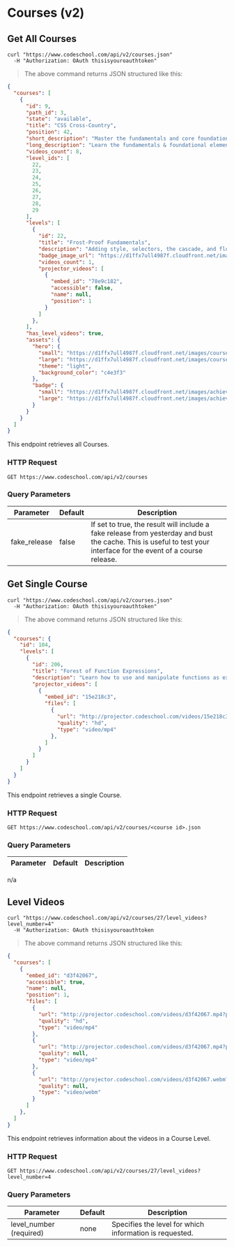 # Courses (v2)

## Get All Courses

```shell
curl "https://www.codeschool.com/api/v2/courses.json"
  -H "Authorization: OAuth thisisyouroauthtoken"
```

> The above command returns JSON structured like this:

```json
{
  "courses": [
    {
      "id": 9,
      "path_id": 3,
      "state": "available",
      "title": "CSS Cross-Country",
      "position": 42,
      "short_description": "Master the fundamentals and core foundations of CSS.",
      "long_description": "Learn the fundamentals & foundational elements of CSS with CSS Cross-Country. Review all the web-styling necessities for front-end efficiency.",
      "videos_count": 8,
      "level_ids": [
        22,
        23,
        24,
        25,
        26,
        27,
        28,
        29
      ],
      "levels": [
        {
          "id": 22,
          "title": "Frost-Proof Fundamentals",
          "description": "Adding style, selectors, the cascade, and floats",
          "badge_image_url": "https://d1ffx7ull4987f.cloudfront.net/images/achievements/large_badge/41/level-1-on-css-cross-country-96fb99da28e17edb7da62911777bf1d3.png",
          "videos_count": 1,
          "projector_videos": [
            {
              "embed_id": "78e9c182",
              "accessible": false,
              "name": null,
              "position": 1
            }
          ]
        },
      ],
      "has_level_videos": true,
      "assets": {
        "hero": {
          "small": "https://d1ffx7ull4987f.cloudfront.net/images/courses/hero_thumb/9/css-cross-country-05a95971ef5437c4b14f8465a8d67881.jpg",
          "large": "https://d1ffx7ull4987f.cloudfront.net/images/courses/hero/9/css-cross-country-780e5b2658971457c56cca36d28ed61b.png",
          "theme": "light",
          "background_color": "c4e3f3"
        },
        "badge": {
          "small": "https://d1ffx7ull4987f.cloudfront.net/images/achievements/small_badge/40/completed-css-cross-country-4c128be261bb4fd465c8cbfa07178272.png",
          "large": "https://d1ffx7ull4987f.cloudfront.net/images/achievements/large_badge/40/completed-css-cross-country-ec9a9aa14797031680577e7a986bef75.png"
        }
      }
    }
  ]
}
```

This endpoint retrieves all Courses.

### HTTP Request

`GET https://www.codeschool.com/api/v2/courses`

### Query Parameters

Parameter | Default | Description
--------- | ------- | -----------
fake_release | false | If set to true, the result will include a fake release from yesterday and bust the cache. This is useful to test your interface for the event of a course release.

## Get Single Course

```shell
curl "https://www.codeschool.com/api/v2/courses.json"
  -H "Authorization: OAuth thisisyouroauthtoken"
```

> The above command returns JSON structured like this:

```json
{
  "courses": {
    "id": 104,
    "levels": [
      {
        "id": 206,
        "title": "Forest of Function Expressions",
        "description": "Learn how to use and manipulate functions as expressions.",
        "projector_videos": [
          {
            "embed_id": "15e218c3",
            "files": [
              {
                "url": "http://projector.codeschool.com/videos/15e218c3.mp4?profile=720p&site=codeschool&sso=3ebuCw-5u8SBqa3vPIhrVR7U33Cf3537E7BUKFKD9-Sy5IfGLQh_-ERTE1joWond4q3cvjfbTSHUsLQ0Z04UaW3EqBsYTwQsjT7Qnq_j2mv9RWBi76vrXzwB7VTI86CO",
                "quality": "hd",
                "type": "video/mp4"
              },
            ]
          }
        ]
      }
    ]
  }
}
```

This endpoint retrieves a single Course.

### HTTP Request

`GET https://www.codeschool.com/api/v2/courses/<course id>.json`

### Query Parameters

Parameter | Default | Description
--------- | ------- | -----------
n/a

## Level Videos

```shell
curl "https://www.codeschool.com/api/v2/courses/27/level_videos?level_number=4"
  -H "Authorization: OAuth thisisyouroauthtoken
```

> The above command returns JSON structured like this:

```json
{
  "courses": [
    {
      "embed_id": "d3f42067",
      "accessible": true,
      "name": null,
      "position": 1,
      "files": [
        {
          "url": "http://projector.codeschool.com/videos/d3f42067.mp4?profile=720p&site=codeschool&sso=n3Oo5Gid5JKxCeY3dRXzBfDbRcjyqanjhVUEFuek89YVkxLXvz-AB5IDkzJmX1Qg03EG5Q58xNI3ZWKq0aGV68iPlRJKWztLWT2TwHmu4-doR5WirXkYgIu3_6UJmCJI",
          "quality": "hd",
          "type": "video/mp4"
        },
        {
          "url": "http://projector.codeschool.com/videos/d3f42067.mp4?profile=480p&site=codeschool&sso=n3Oo5Gid5JKxCeY3dRXzBfDbRcjyqanjhVUEFuek89YVkxLXvz-AB5IDkzJmX1Qg03EG5Q58xNI3ZWKq0aGV68iPlRJKWztLWT2TwHmu4-doR5WirXkYgIu3_6UJmCJI",
          "quality": null,
          "type": "video/mp4"
        },
        {
          "url": "http://projector.codeschool.com/videos/d3f42067.webm?profile=WebM&site=codeschool&sso=n3Oo5Gid5JKxCeY3dRXzBfDbRcjyqanjhVUEFuek89YVkxLXvz-AB5IDkzJmX1Qg03EG5Q58xNI3ZWKq0aGV68iPlRJKWztLWT2TwHmu4-doR5WirXkYgIu3_6UJmCJI",
          "quality": null,
          "type": "video/webm"
        }
      ]
    },
  ]
}
```

This endpoint retrieves information about the videos in a Course Level.

### HTTP Request

`GET https://www.codeschool.com/api/v2/courses/27/level_videos?level_number=4`

### Query Parameters

Parameter | Default | Description
--------- | ------- | -----------
level_number (required) | none | Specifies the level for which information is requested.
